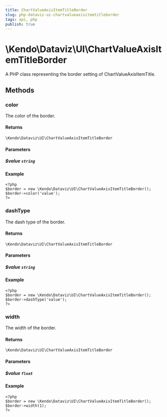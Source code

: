 ```yaml
---
title: ChartValueAxisItemTitleBorder
slug: php-dataviz-ui-chartvalueaxisitemtitleborder
tags: api, php
publish: true
---
```


# \Kendo\Dataviz\UI\ChartValueAxisItemTitleBorder

A PHP class representing the border setting of ChartValueAxisItemTitle.


## Methods

### color
The color of the border.

#### Returns
`\Kendo\Dataviz\UI\ChartValueAxisItemTitleBorder`

#### Parameters

##### $value `string`



#### Example 
    <?php
    $border = new \Kendo\Dataviz\UI\ChartValueAxisItemTitleBorder();
    $border->color('value');
    ?>

### dashType
The dash type of the border.

#### Returns
`\Kendo\Dataviz\UI\ChartValueAxisItemTitleBorder`

#### Parameters

##### $value `string`



#### Example 
    <?php
    $border = new \Kendo\Dataviz\UI\ChartValueAxisItemTitleBorder();
    $border->dashType('value');
    ?>

### width
The width of the border.

#### Returns
`\Kendo\Dataviz\UI\ChartValueAxisItemTitleBorder`

#### Parameters

##### $value `float`



#### Example 
    <?php
    $border = new \Kendo\Dataviz\UI\ChartValueAxisItemTitleBorder();
    $border->width(1);
    ?>

